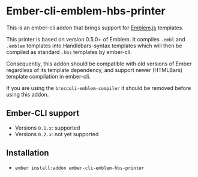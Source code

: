# Ember-cli-emblem-hbs-printer

This is an ember-cli addon that brings support for
[Emblem.js](http://emblemjs.com) templates.

This printer is based on version 0.5.0+ of Emblem. It compiles `.embl`
and `.emblem` templates into Handlebars-syntax templates which will then
be compiled as standard `.hbs` templates by ember-cli.

Consequently, this addon should be compatible with old versions of Ember
regardless of its template dependency, and support newer (HTMLBars)
template compilation in ember-cli.

If you are using the `broccoli-emblem-compiler` it should be removed
before using this addon.

## Ember-CLI support

  * Versions `0.1.x`: supported
  * Versions `0.2.x`: not yet supported

## Installation

* `ember install:addon ember-cli-emblem-hbs-printer`
